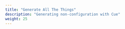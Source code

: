 ```yaml
---
title: "Generate All The Things"
description: "Generating non-configuration with Cue"
weight: 25
---
```


